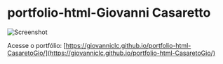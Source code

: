 # portfolio-html-Giovanni Casaretto

![Screenshot](screenshot.png)

Acesse o portfólio: [https://giovanniclc.github.io/portfolio-html-CasaretoGio/](https://giovanniclc.github.io/portfolio-html-CasaretoGio/)

